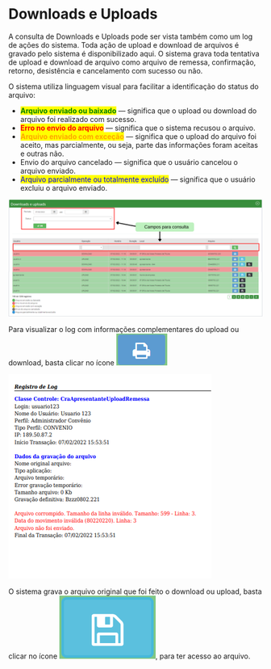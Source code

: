 # Downloads e Uploads

A consulta de Downloads e Uploads pode ser vista também como um log de ações do sistema. Toda ação de upload e download de arquivos é gravado pelo sistema é disponibilizado aqui. O sistema grava toda tentativa de upload e download de arquivo como arquivo de remessa, confirmação, retorno, desistência e cancelamento com sucesso ou não.

O sistema utiliza linguagem visual para facilitar a identificação do status do arquivo:

* <mark style="color:green;">**Arquivo enviado ou baixado**</mark> — significa que o upload ou download do arquivo foi realizado com sucesso.
* <mark style="color:red;">**Erro no envio do arquivo**</mark> — significa que o sistema recusou o arquivo.
* <mark style="color:orange;">**Arquivo enviado com exceção**</mark> — significa que o upload do arquivo foi aceito, mas parcialmente, ou seja, parte das informações foram aceitas e outras não.
* Envio do arquivo cancelado — significa que o usuário cancelou o arquivo enviado.
* <mark style="color:blue;">Arquivo parcialmente ou totalmente excluído</mark> — significa que o usuário excluiu o arquivo enviado.

![](<../../.gitbook/assets/Campos para consulta.png>)

Para visualizar o log com informações complementares do upload ou download, basta clicar no ícone ![](<../../.gitbook/assets/image (28).png>)

![](<../../.gitbook/assets/image (12) (1).png>)

O sistema grava o arquivo original que foi feito o download ou upload, basta clicar no ícone ![](<../../.gitbook/assets/image (6).png>), para ter acesso ao arquivo.
